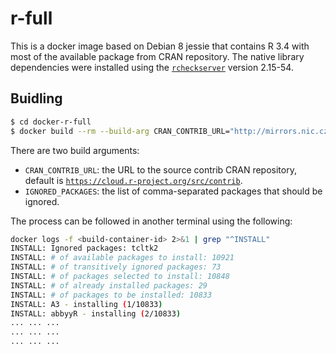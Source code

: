 # r-full

This is a docker image based on Debian 8 jessie that contains R 3.4 with most of
the available package from CRAN repository. The native library dependencies were
installed using the
[`rcheckserver`](http://statmath.wu.ac.at/AASC/debian/rcheckserver_2.15-54_amd64.deb)
version 2.15-54.

## Buidling

```sh
$ cd docker-r-full
$ docker build --rm --build-arg CRAN_CONTRIB_URL="http://mirrors.nic.cz/R/src/contrib" --build-arg IGNORED_PACKAGES="tcltk2" -t prl-prg/r-full .
```

There are two build arguments:
- `CRAN_CONTRIB_URL`: the URL to the source contrib CRAN repository, default is [`https://cloud.r-project.org/src/contrib`](https://cloud.r-project.org/src/contrib).
- `IGNORED_PACKAGES`: the list of comma-separated packages that should be ignored.

The process can be followed in another terminal using the following:

```sh
docker logs -f <build-container-id> 2>&1 | grep "^INSTALL"
INSTALL: Ignored packages: tcltk2
INSTALL: # of available packages to install: 10921
INSTALL: # of transitively ignored packages: 73
INSTALL: # of packages selected to install: 10848
INSTALL: # of already installed packages: 29
INSTALL: # of packages to be installed: 10833
INSTALL: A3 - installing (1/10833)
INSTALL: abbyyR - installing (2/10833)
... ... ...
... ... ...
... ... ...
```
